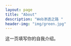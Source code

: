 ```yaml
---
layout: page
title: "About"
description: "Web渗透之路 " 
header-img: "img/green.jpg"
---
```


这一页填写你的自我介绍。





